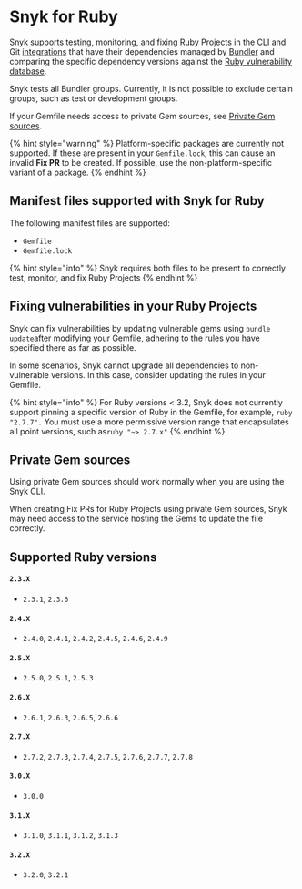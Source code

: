 # Snyk for Ruby

Snyk supports testing, monitoring, and fixing Ruby Projects in the [CLI ](../../../snyk-cli/)and Git [integrations](../../../integrations/) that have their dependencies managed by [Bundler](https://bundler.io/) and comparing the specific dependency versions against the [Ruby vulnerability database](https://snyk.io/vuln?type=rubygems).

Snyk tests all Bundler groups. Currently, it is not possible to exclude certain groups, such as test or development groups.

If your Gemfile needs access to private Gem sources, see [Private Gem sources](snyk-for-ruby.md#private-gem-sources).

{% hint style="warning" %}
Platform-specific packages are currently not supported. If these are present in your `Gemfile.lock`, this can cause an invalid **Fix PR** to be created. If possible, use the non-platform-specific variant of a package.
{% endhint %}

## Manifest files supported with Snyk for Ruby

The following manifest files are supported:

* `Gemfile`
* `Gemfile.lock`

{% hint style="info" %}
Snyk requires both files to be present to correctly test, monitor, and fix Ruby Projects
{% endhint %}

## Fixing vulnerabilities in your Ruby Projects

Snyk can fix vulnerabilities by updating vulnerable gems using `bundle update`after modifying your Gemfile, adhering to the rules you have specified there as far as possible.

In some scenarios, Snyk cannot upgrade all dependencies to non-vulnerable versions. In this case, consider updating the rules in your Gemfile.

{% hint style="info" %}
For Ruby versions < 3.2, Snyk does not currently support pinning a specific version of Ruby in the Gemfile, for example, `ruby "2.7.7".` You must use a more permissive version range that encapsulates all point versions, such as`ruby "~> 2.7.x"`
{% endhint %}

## **Private Gem sources**

Using private Gem sources should work normally when you are using the Snyk CLI.

When creating Fix PRs for Ruby Projects using private Gem sources, Snyk may need access to the service hosting the Gems to update the file correctly.

## Supported Ruby versions

#### `2.3.X`

* `2.3.1`, `2.3.6`

#### `2.4.X`

* `2.4.0`, `2.4.1`, `2.4.2`, `2.4.5`, `2.4.6`, `2.4.9`

#### `2.5.X`

* `2.5.0`, `2.5.1`, `2.5.3`

#### `2.6.X`

* `2.6.1`, `2.6.3`, `2.6.5`, `2.6.6`

#### `2.7.X`

* `2.7.2`, `2.7.3`, `2.7.4`, `2.7.5`, `2.7.6`, `2.7.7`, `2.7.8`

#### `3.0.X`

* `3.0.0`

#### `3.1.X`

* `3.1.0`, `3.1.1`, `3.1.2`, `3.1.3`

#### `3.2.X`

* `3.2.0`, `3.2.1`
